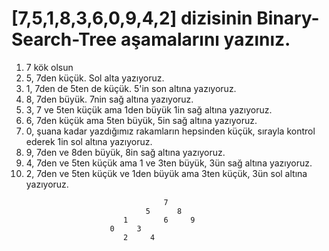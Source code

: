 # [7,5,1,8,3,6,0,9,4,2] dizisinin Binary-Search-Tree aşamalarını yazınız.

1. 7 kök olsun
2. 5, 7den küçük. Sol alta yazıyoruz.
3. 1, 7den de 5ten de küçük. 5'in son altına yazıyoruz.
4. 8, 7den büyük. 7nin sağ altına yazıyoruz.
5. 3, 7 ve 5ten küçük ama 1den büyük 1in sağ altına yazıyoruz.
6. 6, 7den küçük ama 5ten büyük, 5in sağ altına yazıyoruz.
7. 0, şuana kadar yazdığımız rakamların hepsinden küçük, sırayla kontrol ederek 1in sol altına yazıyoruz.
8. 9, 7den ve 8den büyük, 8in sağ altına yazıyoruz.
9. 4, 7den ve 5ten küçük ama 1 ve 3ten büyük, 3ün sağ altına yazıyoruz.
10. 2, 7den ve 5ten küçük ve 1den büyük ama 3ten küçük, 3ün sol altına yazıyoruz.
```
                                  7
                              5      8
                         1        6     9
                      0     3
                         2     4
```
